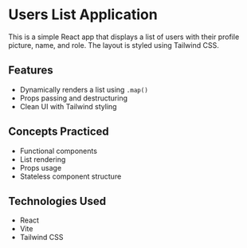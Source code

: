 # Users List Application

This is a simple React app that displays a list of users with their profile picture, name, and role. The layout is styled using Tailwind CSS.

## Features
- Dynamically renders a list using `.map()`
- Props passing and destructuring
- Clean UI with Tailwind styling

## Concepts Practiced
- Functional components
- List rendering
- Props usage
- Stateless component structure

## Technologies Used
- React
- Vite
- Tailwind CSS
